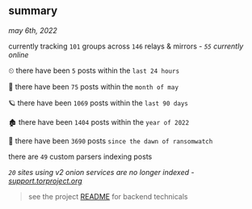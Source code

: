 
## summary
_may 6th, 2022_

currently tracking `101` groups across `146` relays & mirrors - _`55` currently online_

⏲ there have been `5` posts within the `last 24 hours`

🦈 there have been `75` posts within the `month of may`

🪐 there have been `1069` posts within the `last 90 days`

🏚 there have been `1404` posts within the `year of 2022`

🦕 there have been `3690` posts `since the dawn of ransomwatch`

there are `49` custom parsers indexing posts

_`20` sites using v2 onion services are no longer indexed - [support.torproject.org](https://support.torproject.org/onionservices/v2-deprecation/)_

> see the project [README](https://github.com/thetanz/ransomwatch#ransomwatch--) for backend technicals
